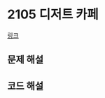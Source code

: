 # 2105 디저트 카페

[링크](https://swexpertacademy.com/main/code/problem/problemDetail.do?contestProbId=AV5VwAr6APYDFAWu)

## 문제 해설

## 코드 해설